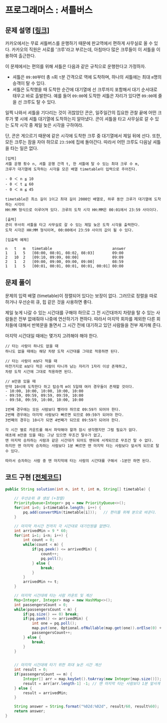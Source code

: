 # 프로그래머스 : 셔틀버스

## 문제 설명 [[링크]](https://programmers.co.kr/learn/courses/30/lessons/17678)

카카오에서는 무료 셔틀버스를 운행하기 때문에 판교역에서 편하게 사무실로 올 수 있다. 카카오의 직원은 서로를 '크루'라고 부르는데, 아침마다 많은 크루들이 이 셔틀을 이용하여 출근한다.

이 문제에서는 편의를 위해 셔틀은 다음과 같은 규칙으로 운행한다고 가정하자.

- 셔틀은 `09:00`부터 총 `n`회 `t`분 간격으로 역에 도착하며, 하나의 셔틀에는 최대 `m`명의 승객이 탈 수 있다.
- 셔틀은 도착했을 때 도착한 순간에 대기열에 선 크루까지 포함해서 대기 순서대로 태우고 바로 출발한다. 예를 들어 `09:00`에 도착한 셔틀은 자리가 있다면 `09:00`에 줄을 선 크루도 탈 수 있다.

일찍 나와서 셔틀을 기다리는 것이 귀찮았던 콘은, 일주일간의 집요한 관찰 끝에 어떤 크루가 몇 시에 셔틀 대기열에 도착하는지 알아냈다. 콘이 셔틀을 타고 사무실로 갈 수 있는 도착 시각 중 제일 늦은 시각을 구하여라.

단, 콘은 게으르기 때문에 같은 시각에 도착한 크루 중 대기열에서 제일 뒤에 선다. 또한, 모든 크루는 잠을 자야 하므로 `23:59`에 집에 돌아간다. 따라서 어떤 크루도 다음날 셔틀을 타는 일은 없다.



```
[입력]
셔틀 운행 횟수 n, 셔틀 운행 간격 t, 한 셔틀에 탈 수 있는 최대 크루 수 m, 
크루가 대기열에 도착하는 시각을 모은 배열 timetable이 입력으로 주어진다.

- 0 ＜ n ≦ 10
- 0 ＜ t ≦ 60
- 0 ＜ m ≦ 45

timetable은 최소 길이 1이고 최대 길이 2000인 배열로, 하루 동안 크루가 대기열에 도착하는 시각이 
HH:MM 형식으로 이루어져 있다. 크루의 도착 시각 HH:MM은 00:01에서 23:59 사이이다.

[출력]
콘이 무사히 셔틀을 타고 사무실로 갈 수 있는 제일 늦은 도착 시각을 출력한다. 
도착 시각은 HH:MM 형식이며, 00:00에서 23:59 사이의 값이 될 수 있다.

[입출력 예제]

n	t	m	timetable							answer
1	1	5	[08:00, 08:01, 08:02, 08:03]		09:00
2	10	2	[09:10, 09:09, 08:00]				09:09
2	1	2	[09:00, 09:00, 09:00, 09:00]		08:59
1	1	5	[00:01, 00:01, 00:01, 00:01, 00:01]	00:00
```



## 문제 풀이 

문제의 입력 배열 (timetable)이 정렬되어 있다는 보장이 없다. 그러므로 정렬을 따로 하거나 우선순위 큐, 힙 같은 것을 사용하면 좋다. 

제일 늦게 나갈 수 있는 시간대를 구해야 하므로 그 전 시간대까지 차량을 탈 수 있는 사람들은 전부 없애줘야 나중에 연산하기가 편하다. 따라서 마지막 회차를 제외한 다른 회차들에 대해서 반복문을 돌면서 그 시간 전에 대기하고 있던 사람들을 전부 제거해 준다.

마지막 시간대일 때에는 몇가지 고려해야 해야 한다.

```
// 타는 사람이 하나도 없을 때
하나도 없을 때에는 해당 차량 도착 시간대를 그대로 적용하면 된다.

// 타는 사람이 m보다 적을 때
마찬가지로 m보다 적은 사람이 타니까 남는 자리가 1자리 이상 존재하고, 
차량 도착 시간에 그대로 적용하면 된다.

// m만큼 있을 때
만약 10시에 도착한다 하고 탑승객 m이 5일때 여러 경우들이 존재할 것이다.
- 10:00, 10:00, 10:00, 10:00, 10:00
- 09:59, 09:59, 09:59, 09:59, 10:00
- 09:58, 09:59, 10:00, 10:00, 10:00

1번째 경우에는 모든 사람보다 빨라야 하므로 09:59가 되어야 한다.
2번째 경우에는 마지막 사람보다 빠르면 되므로 09:59가 되어야 한다.
3번째의 경우는 10시가 되면 4번째가 되므로 09:59가 되어야 한다.

각 시간 별로 카운트를 해서 파악해야 할까 잠시 생각했지만 그럴 필요가 없다.
애초에 m만큼 있을 때는 그냥 있으면 무조건 탈수가 없고, 
맨 마지막 승차하는 사람과 같은 시간대가 되어도 맨뒤에 서게되므로 무조건 탈 수 없다.
하지만 맨 마지막 승차하는 사람보다 1분 빠르면 맨 마지막 타는 사람보다 앞서게 되므로 탈 수 있다.

따라서 승차하는 사람 중 맨 마지막에 타는 사람의 시간대를 구해서 -1분만 하면 된다.
```







## 코드 구현 [[전체코드]](./Solution.java)



```java
public String solution(int n, int t, int m, String[] timetable) {
    
    // 우선순위 큐 생성 (+정렬)
    PriorityQueue<Integer> pq = new PriorityQueue<>();
    for(int i=0; i<timetable.length; i++) {
        pq.add(convertMin(timetable[i]));	// 편이를 위해 분으로 바꾼다.
    }

    // 마지막 차시간 전까지 각 시간대로 대기인원을 없앤다.
    int arrivedMin = 9 * 60;
    for(int i=1; i<n; i++) {
        int count = 0;
        while(count < m) {
            if(pq.peek() <= arrivedMin) {
                count++;
                pq.poll();
            } else {
                break;
            }
        }
        arrivedMin += t;
    }

    // 마지막 시간대에 타는 사람 카운트 및 계산
    Map<Integer, Integer> map = new HashMap<>();
    int passengersCount = 0;
    while(passengersCount < m) {
        if(pq.size() == 0) break;
        if(pq.peek() <= arrivedMin) {
            int one = pq.poll();
            map.put(one, Optional.ofNullable(map.get(one)).orElse(0) + 1);
            passengersCount++;
        } else {
            break;
        }
    }

    
    // 마지막 시간대에 타기 위한 최대 늦은 시간 계산
    int result = 0;
    if(passengersCount == m) {
        Integer[] arr = map.keySet().toArray(new Integer[map.size()]); // 타는 사람 시간대 구함
        result = arr[arr.length-1] -1; // 맨 마지막 타는 사람보다 1분 앞서게 한다.
    } else {
        result = arrivedMin;
    }

    String answer = String.format("%02d:%02d", result/60, result%60);
    return answer;
}
```

